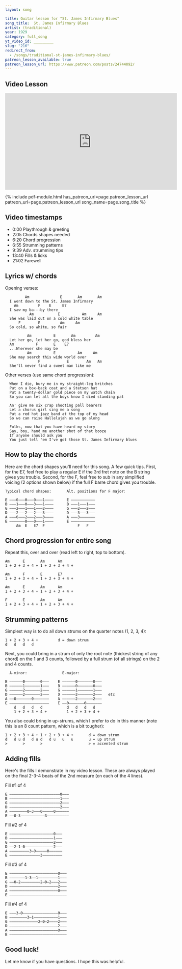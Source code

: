 ```yaml
---
layout: song

title: Guitar lesson for "St. James Infirmary Blues"
song_title:  St. James Infirmary Blues
artist: (traditional)
year: 1929
category: full_song
yt_video_id: _________
slug: "216"
redirect_from:
  - /songs/traditional-st-james-infirmary-blues/
patreon_lesson_available: true
patreon_lesson_url: https://www.patreon.com/posts/24744092/
---
```




## Video Lesson

<iframe width="560" height="315" src="https://www.youtube.com/embed/PJyM26qPOHg?showinfo=0" frameborder="0" allowfullscreen></iframe>

{% include pdf-module.html has_patreon_url=page.patreon_lesson_url patreon_url=page.patreon_lesson_url song_name=page.song_title %}

## Video timestamps

- 0:00 Playthrough & greeting
- 2:05 Chords shapes needed
- 6:20 Chord progression
- 6:55 Strumming patterns
- 9:39 Adv. strumming tips
- 13:40 Fills & licks
- 21:02 Farewell
<!-- Coming soon! -->



<!-- Coming soon! -->

## Lyrics w/ chords

  Opening verses:

             Am              E       Am       Am
      I went down to the St. James Infirmary
        Am         F    E     E7
      I saw my ba---by there
               Am           E          Am     Am
      She was laid out on a cold white table
          F        E         Am     Am
      So cold, so white, so fair

              Am          E       Am         Am
      Let her go, let her go, god bless her
      Am          F       E    E7
      ...Wherever she may be
              Am          E          Am     Am
      She may search this wide world over
                   F            E        Am   Am
      She'll never find a sweet man like me

  Other verses (use same chord progression):

      When I die, bury me in my straight-leg britches
      Put on a box-back coat and a Stetson hat
      Put a twenty-dollar gold piece on my watch chain
      So you can let all the boys know I died standing pat

      An' give me six crap shooting pall bearers
      Let a chorus girl sing me a song
      Put a red hot jazz band at the top of my head
      So we can raise Hallelujah as we go along

      Folks, now that you have heard my story
      Say, boy, hand me another shot of that booze
      If anyone should ask you
      You just tell 'em I've got those St. James Infirmary blues

## How to play the chords

Here are the chord shapes you'll need for this song. A few quick tips. First, for the E7, feel free to play a regular E if the 3rd fret note on the B string gives you trouble. Second, for the F, feel free to sub in any simplified voicing (2 options shown below) if the full F barre chord gives you trouble.

    Typical chord shapes:       Alt. positions for F major:

    E –––0–––0–––0–––1––––      E –––––––––––
    B –––1–––0–––3–––1––––      B –––1–––1–––
    G –––2–––1–––1–––2––––      G –––2–––2–––
    D –––2–––2–––2–––3––––      D –––3–––3–––
    A –––0–––2–––2–––3––––      A –––3–––––––
    E –––––––0–––0–––1––––      E –––––––––––
         Am  E   E7  F               F   F

## Chord progression for entire song

Repeat this, over and over (read left to right, top to bottom).

    Am      E       Am      Am
    1 + 2 + 3 + 4 + 1 + 2 + 3 + 4 +

    Am      F       E       E7
    1 + 2 + 3 + 4 + 1 + 2 + 3 + 4 +

    Am      E       Am      Am
    1 + 2 + 3 + 4 + 1 + 2 + 3 + 4 +

    F       E       Am      Am
    1 + 2 + 3 + 4 + 1 + 2 + 3 + 4 +

## Strumming patterns

Simplest way is to do all down strums on the quarter notes (1, 2, 3, 4):

    1 + 2 + 3 + 4 +         d = down strum
    d   d   d   d

Next, you could bring in a strum of only the root note (thickest string of any chord) on the 1 and 3 counts, followed by a full strum (of all strings) on the 2 and 4 counts.

      A-minor:                E-major:

    E ––––––0–––––––0–––    E ––––––0–––––––0–––  
    B ––––––1–––––––1–––    B ––––––0–––––––0–––  
    G ––––––2–––––––2–––    G ––––––1–––––––1–––  
    D ––––––2–––––––2–––    D ––––––2–––––––2–––   etc
    A ––0–––––––0–––––––    A ––––––2–––––––2–––  
    E ––––––––––––––––––    E ––0–––––––0–––––––  
        d   d   d   d           d   d   d   d   
        1 + 2 + 3 + 4 +         1 + 2 + 3 + 4 +   

You also could bring in up-strums, which I prefer to do in this manner (note this is an 8 count pattern, which is a bit tougher):

    1 + 2 + 3 + 4 + 1 + 2 + 3 + 4 +       d = down strum
    d   d u d   d u d   d u   u   u       u = up strum
    >       >       >                     > = accented strum

## Adding fills

Here's the fills I demonstrate in my video lesson. These are always played on the final 2-3-4 beats of the 2nd measure (on each of the 4 lines).

Fill #1 of 4

    E –––––––––––––––––––––––0–––
    B –––––––––––––––––––––––1–––
    G –––––––––––––––––––––––2–––
    D –––––––––––––––––––––––2–––
    A ––––––––0–3–––0–––––0––––––
    E ––0–3–––––––––––3––––––––––

Fill #2 of 4

    E ––––––––––––––––––––0–––
    B ––––––––––––––––––––1–––
    G ––––––––––––––––––––2–––
    D ––2–1–0–––––––––––––2–––
    A –––––––––3–0–––––0––––––
    E ––––––––––––––3–––––––––

Fill #3 of 4

    E ––––––––––––––––––––––0–––
    B –––––––1–3––1–––––––––1–––
    G ––0–2–––––––––2–0–2–––2–––
    D ––––––––––––––––––––––2–––
    A ––––––––––––––––––––––0–––
    E ––––––––––––––––––––––––––

Fill #4 of 4

    E –––3–0––––––––––––––––0–––
    B ––––––––3–1–––––––––––1–––
    G –––––––––––––2–0–2––––2–––
    D ––––––––––––––––––––––2–––
    A ––––––––––––––––––––––0–––
    E ––––––––––––––––––––––––––

## Good luck!

Let me know if you have questions. I hope this was helpful.

